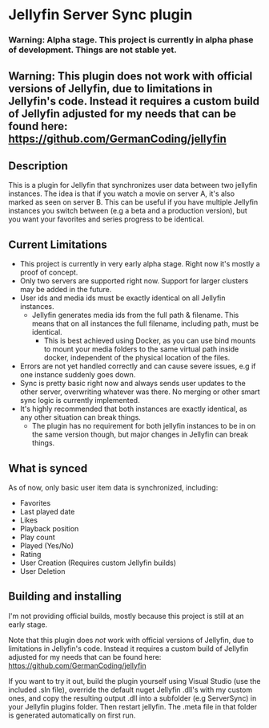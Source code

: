 # Jellyfin Server Sync plugin

### Warning: Alpha stage. This project is currently in alpha phase of development. Things are not stable yet.

## Warning: This plugin does not work with official versions of Jellyfin, due to limitations in Jellyfin's code. Instead it requires a custom build of Jellyfin adjusted for my needs that can be found here: https://github.com/GermanCoding/jellyfin

## Description

This is a plugin for Jellyfin that synchronizes user data between two jellyfin instances. The idea is that if you watch a movie on server A, it's also marked as seen on server B.
This can be useful if you have multiple Jellyfin instances you switch between (e.g a beta and a production version), but you want your favorites and series progress to be identical.

## Current Limitations

- This project is currently in very early alpha stage. Right now it's mostly a proof of concept.
- Only two servers are supported right now. Support for larger clusters may be added in the future.
- User ids and media ids must be exactly identical on all Jellyfin instances.
	- Jellyfin generates media ids from the full path & filename. This means that on all instances the full filename, including path, must be identical.
		- This is best achieved using Docker, as you can use bind mounts to mount your media folders to the same virtual path inside docker, independent of the physical location
		of the files.
- Errors are not yet handled correctly and can cause severe issues, e.g if one instance suddenly goes down.
- Sync is pretty basic right now and always sends user updates to the other server, overwriting whatever was there. No merging or other smart sync logic is currently implemented.
- It's highly recommended that both instances are exactly identical, as any other situation can break things.
	- The plugin has no requirement for both jellyfin instances to be in on the same version though, but major changes in Jellyfin can break things.

## What is synced

As of now, only basic user item data is synchronized, including:

- Favorites
- Last played date
- Likes
- Playback position
- Play count
- Played (Yes/No)
- Rating
- User Creation (Requires custom Jellyfin builds)
- User Deletion


## Building and installing

I'm not providing official builds, mostly because this project is still at an early stage.

Note that this plugin does *not* work with official versions of Jellyfin, due to limitations in Jellyfin's code. Instead it requires a custom build of Jellyfin adjusted for my needs that can be found here: https://github.com/GermanCoding/jellyfin

If you want to try it out, build the plugin yourself using Visual Studio (use the included .sln file), override the default nuget Jellyfin .dll's with my custom ones, and copy the resulting output .dll
into a subfolder (e.g ServerSync) in your Jellyfin plugins folder. Then restart jellyfin. The .meta file in that folder is generated automatically on first run.
